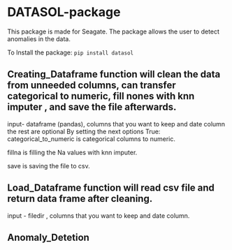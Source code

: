 # DATASOL-package
This package is made for Seagate.
The package allows the user to detect anomalies in the data.

To Install the package: 
   ```pip install datasol```
   
## Creating_Dataframe function will clean the data from unneeded columns, can transfer categorical to numeric, fill nones with knn imputer , and save the file afterwards.
input- dataframe (pandas), columns that you want to keep and date column the rest are optional
By setting the next options True:
categorical_to_numeric is categorical columns to numeric.

fillna is filling the Na values with knn imputer.

save is saving the file to csv.


## Load_Dataframe function will read csv file and return data frame after cleaning.
input - filedir , columns that you want to keep and date column.

## Anomaly_Detetion

   
